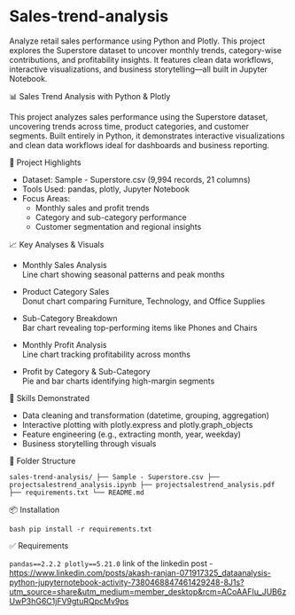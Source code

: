 # Sales-trend-analysis
Analyze retail sales performance using Python and Plotly. This project explores the Superstore dataset to uncover monthly trends, category-wise contributions, and profitability insights. It features clean data workflows, interactive visualizations, and business storytelling—all built in Jupyter Notebook.

📊 Sales Trend Analysis with Python & Plotly

This project analyzes sales performance using the Superstore dataset, uncovering trends across time, product categories, and customer segments. Built entirely in Python, it demonstrates interactive visualizations and clean data workflows ideal for dashboards and business reporting.

🚀 Project Highlights

- Dataset: Sample - Superstore.csv (9,994 records, 21 columns)
- Tools Used: pandas, plotly, Jupyter Notebook
- Focus Areas:
  - Monthly sales and profit trends
  - Category and sub-category performance
  - Customer segmentation and regional insights

📈 Key Analyses & Visuals

- Monthly Sales Analysis  
  Line chart showing seasonal patterns and peak months

- Product Category Sales  
  Donut chart comparing Furniture, Technology, and Office Supplies

- Sub-Category Breakdown  
  Bar chart revealing top-performing items like Phones and Chairs

- Monthly Profit Analysis  
  Line chart tracking profitability across months

- Profit by Category & Sub-Category  
  Pie and bar charts identifying high-margin segments

🧠 Skills Demonstrated

- Data cleaning and transformation (datetime, grouping, aggregation)
- Interactive plotting with plotly.express and plotly.graph_objects
- Feature engineering (e.g., extracting month, year, weekday)
- Business storytelling through visuals

📂 Folder Structure

`
sales-trend-analysis/
├── Sample - Superstore.csv
├── projectsalestrend_analysis.ipynb
├── projectsalestrend_analysis.pdf
├── requirements.txt
└── README.md
`

📦 Installation

`bash
pip install -r requirements.txt
`

✅ Requirements

`
pandas==2.2.2
plotly==5.21.0
`
link of the linkedin post - https://www.linkedin.com/posts/akash-ranjan-071917325_dataanalysis-python-jupyternotebook-activity-7380468847461429248-8J1s?utm_source=share&utm_medium=member_desktop&rcm=ACoAAFIu_JUB6zUwP3hG6C1jFV9gtuRQpcMv9ps
